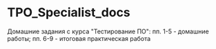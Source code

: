 # TPO_Specialist_docs
Домашние задания с курса "Тестирование ПО": 
пп. 1-5 - домашние работы;
пп. 6-9 - итоговая практическая работа
